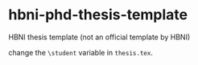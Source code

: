 # hbni-phd-thesis-template
HBNI thesis template (not an official template by HBNI)

change the `\student` variable in `thesis.tex`.
